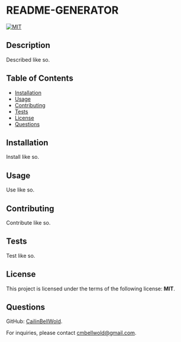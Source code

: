 # README-GENERATOR

  [![MIT](https://img.shields.io/badge/License-MIT-blue.svg)](https://opensource.org/licenses/MIT)

  ## Description
  Described like so.
  
  ## Table of Contents
  - [Installation](#Installation)
  - [Usage](#Usage)
  - [Contributing](#Contributing)
  - [Tests](#Tests)
  - [License](#License)
  - [Questions](#Questions)
  
  ## Installation
  Install like so.
  
  ## Usage
  Use like so.
  
  ## Contributing
  Contribute like so.
  
  ## Tests
  Test like so.
  
  ## License
  This project is licensed under the terms of the following license: **MIT**.
  
  ## Questions
  GitHub: [CailinBellWold](https://github.com/CailinBellWold). 

  For inquiries, please contact cmbellwold@gmail.com.